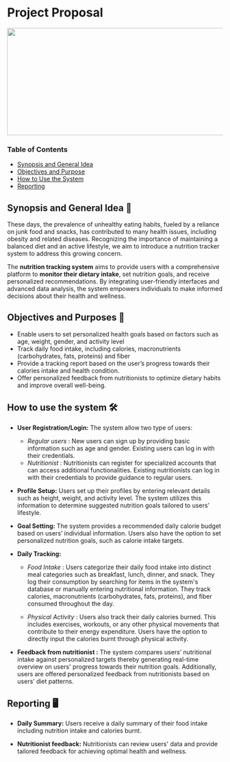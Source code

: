 # Project Proposal

<image src = "images/nutrition tracker.png" width="1920" height="250">

### Table of Contents

- [Synopsis and General Idea](#synopsis-and-general-idea)
- [Objectives and Purpose](#objectives-and-purpose)
- [How to Use the System](#how-to-use-the-system)
- [Reporting](#reporting)



## Synopsis and General Idea 📖

These days, the prevalence of unhealthy eating habits, fueled by a reliance on junk food and snacks, has contributed to many health issues, including obesity and related diseases. Recognizing the importance of maintaining a balanced diet and an active lifestyle, we aim to introduce a nutrition tracker system to address this growing concern.

The **nutrition tracking system** aims to provide users with a comprehensive platform to **monitor their dietary intake**, set nutrition goals, and receive personalized recommendations. By integrating user-friendly interfaces and advanced data analysis, the system empowers individuals to make informed decisions about their health and wellness.

## Objectives and Purposes 🎯
- Enable users to set personalized health goals based on factors such as age, weight,
gender, and activity level
- Track daily food intake, including calories, macronutrients (carbohydrates, fats, proteins)
and fiber
- Provide a tracking report based on the user’s progress towards their calories intake and
health condition.
- Offer personalized feedback from nutritionists to optimize dietary habits and improve
overall well-being.



## How to use the system 🛠️
- **User Registration/Login:**  The system allow two type of users:
  - *Regular users* :      New users can sign up by providing basic information such as age and gender. Existing users can log in with their credentials.
  - *Nutritionist* : Nutritionists can register for specialized accounts that can access additional functionalities. Existing nutritionists can log in with their credentials to provide guidance to regular users.


- **Profile Setup:** Users set up their profiles by entering relevant details such as height, weight, and activity level. The system utilizes this information to determine suggested nutrition goals tailored to users’ lifestyle.


- **Goal Setting:** The system provides a recommended daily calorie budget based on users’ individual information. Users also have the option to set personalized nutrition goals, such as calorie intake   targets. 

- **Daily Tracking:**
  
  - *Food Intake*       : Users categorize their daily food intake into distinct meal categories such as breakfast, lunch, dinner, and snack. They log their consumption by searching for items in the system's database or manually entering nutritional information. They track calories, macronutrients (carbohydrates, fats, proteins), and fiber consumed throughout the day.

  - *Physical Activity* : Users also track their daily calories burned. This includes exercises, workouts, or any other physical movements that contribute to their energy expenditure. Users have the option to directly input the calories burnt through physical activity.


- **Feedback from nutritionist :** The system compares users’ nutritional intake against personalized targets thereby generating real-time overview on users' progress towards
their nutrition goals. Additionally, users are offered personalized feedback from nutritionists based on users’ diet patterns.


## Reporting 🖥️
- **Daily Summary:** Users receive a daily summary of their food intake including nutrition intake and calories burnt.

- **Nutritionist feedback:** Nutritionists can review users' data and provide tailored feedback
for achieving optimal health and wellness.

